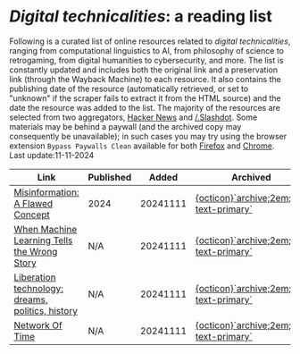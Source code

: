 
# *Digital technicalities*: a reading list
Following is a curated list of online resources related to *digital technicalities*, ranging from computational linguistics to AI, from philosophy of science to retrogaming, from digital humanities to cybersecurity, and more.
The list is constantly updated and includes both the original link and a preservation link (through the Wayback Machine) to each resource. It also contains the publishing date of the resource (automatically retrieved, or set to "unknown" if the scraper fails to extract it from the HTML source) and the date the resource was added to the list.
The majority of the resources are selected from two aggregators, [Hacker News](https://news.ycombinator.com/news) and [/.Slashdot](https://slashdot.org/).
Some materials may be behind a paywall (and the archived copy may consequently be unavailable); in such cases you may try using the browser extension `Bypass Paywalls Clean` available for both [Firefox](https://github.com/bpc-clone/bypass-paywalls-firefox-clean/) and [Chrome](https://github.com/bpc-clone/bypass-paywalls-chrome-clean).
Last update:11-11-2024
    
| Link | Published | Added | Archived |
|------|-----------|-------|----------|
| [Misinformation: A Flawed Concept](https://quillette.com/2024/10/28/misinformation-a-flawed-concept/) | 2024 | 20241111 | [{octicon}\`archive;2em;sd-text-primary\`](https://web.archive.org/web/20241111105422/https://quillette.com/2024/10/28/misinformation-a-flawed-concept/) |
| [When Machine Learning Tells the Wrong Story](https://jackcook.com/2024/11/09/bigger-fish.html) | N/A | 20241111 | [{octicon}\`archive;2em;sd-text-primary\`](https://web.archive.org/web/20241110131130/https://jackcook.com/2024/11/09/bigger-fish.html) |
| [Liberation technology: dreams, politics, history](https://www.opendemocracy.net/en/liberation-technology-dreams-politics-history/) | N/A | 20241111 | [{octicon}\`archive;2em;sd-text-primary\`](https://web.archive.org/web/20240411142653/https://www.opendemocracy.net/en/liberation-technology-dreams-politics-history/) |
| [Network Of Time](https://networkoftime.com/about.html) | N/A | 20241111 | [{octicon}\`archive;2em;sd-text-primary\`](https://web.archive.org/web/20241111175227/https://networkoftime.com/about.html) |
